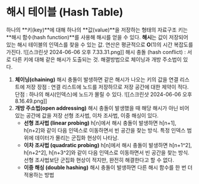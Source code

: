 # 해시 테이블 (Hash Table)
하나의 **키(key)**에 대해 하나의 **값(value)**을 저장하는 형태의 자료구조
키는 **해시 함수(hash function)**를 사용해 해시를 얻을 수 있다.
**해시**는 값이 저장되어 있는 해시 테이블의 인덱스를 찾을 수 있는 값.
연산은 평균적으로 **O**(1)의 시간 복잡도를 가진다.
![[스크린샷 2024-06-06 오후 7.33.31.png]]
해시 충돌 (hash conflict) : 서로 다른 키에 대해 같은 해시가 도출되는 것. 해결방법으로 체이닝과 개방 주소법이 있다.
1. **체이닝(chaining)**
   해시 충돌이 발생하면 같은 해시가 나오는 키의 값을 연결 리스트에 저장
   장점 : 연결 리스트에 노드를 저장하므로 저장 공간에 대한 제약이 적다.
   단점 : 하나의 해시(인덱스)에 노드가 몰릴 수 있다.
   ![[스크린샷 2024-06-06 오후 8.16.49.png]]
1. **개방 주소법(open addressing)**
   해시 충돌이 발생했을 때 해당 해시가 아닌 비어 있는 공간에 값을 저장
   선형 조사법, 이차 조사법, 이중 해싱이 있다.
   - **선형 조사법 (linear probing)**
     h[n]에서 해시 충돌이 발생하면 h[n+1], h[n+2]와 같이 다음 인덱스로 이동하면서 빈 공간을 찾는 방식.
     특정 인덱스 범위에 데이터가 몰리는 군집화 현상이 나타남.
   - **이차 조사법 (quadratic probing)**
     h[n]에서 해시 충돌이 발생하면 h[n+1^2], h[n+2^2], h[n+3^2]와 같이 다음 인덱스로 이동하면서 빈 공간을 찾는 방식.
     선형 조사법보단 군집화 현상이 적지만, 완전히 해결한다고 할 수 없다.
   - **이중 해싱 (double hashing)**
     해시 충돌이 발생하면 다른 해시 함수를 한 번 더 적용하는 방법